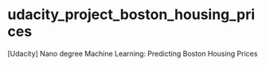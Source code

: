 # udacity_project_boston_housing_prices
[Udacity] Nano degree Machine Learning: Predicting Boston Housing Prices
